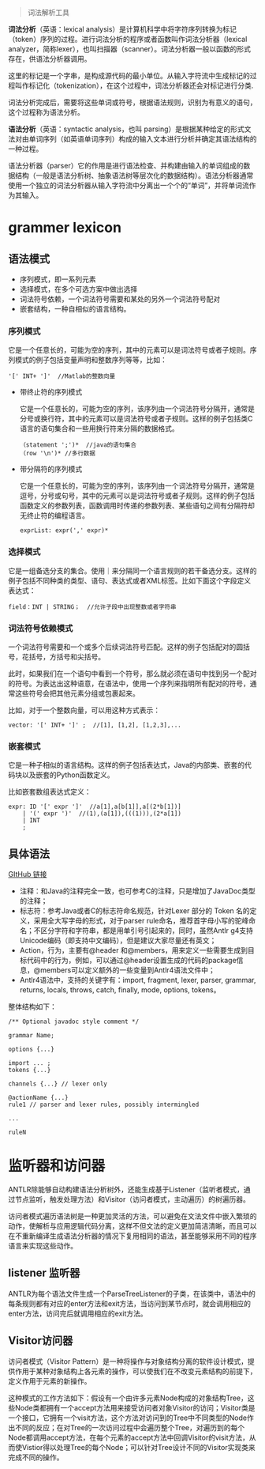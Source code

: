 > 词法解析工具

**词法分析**（英语：lexical analysis）是计算机科学中将字符序列转换为标记（token）序列的过程。进行词法分析的程序或者函数叫作词法分析器（lexical analyzer，简称lexer），也叫扫描器（scanner）。词法分析器一般以函数的形式存在，供语法分析器调用。

这里的标记是一个字串，是构成源代码的最小单位。从输入字符流中生成标记的过程叫作标记化（tokenization），在这个过程中，词法分析器还会对标记进行分类.

词法分析完成后，需要将这些单词或符号，根据语法规则，识别为有意义的语句，这个过程称为语法分析。

**语法分析**（英语：syntactic analysis，也叫 parsing）是根据某种给定的形式文法对由单词序列（如英语单词序列）构成的输入文本进行分析并确定其语法结构的一种过程。

语法分析器（parser）它的作用是进行语法检查、并构建由输入的单词组成的数据结构（一般是语法分析树、抽象语法树等层次化的数据结构）。语法分析器通常使用一个独立的词法分析器从输入字符流中分离出一个个的“单词”，并将单词流作为其输入。

# grammer lexicon

## 语法模式

- 序列模式，即一系列元素
- 选择模式，在多个可选方案中做出选择
- 词法符号依赖，一个词法符号需要和某处的另外一个词法符号配对
- 嵌套结构，一种自相似的语言结构。

### 序列模式

它是一个任意长的，可能为空的序列，其中的元素可以是词法符号或者子规则。序列模式的例子包括变量声明和整数序列等等，比如：

```text
'[' INT+ ']'  //Matlab的整数向量
```

- 带终止符的序列模式

  它是一个任意长的，可能为空的序列，该序列由一个词法符号分隔开，通常是分号或换行符，其中的元素可以是词法符号或者子规则。这样的例子包括类C语言的语句集合和一些用换行符来分隔的数据格式。

  ```
  （statement ';')*  //java的语句集合
  （row '\n')* //多行数据
  ```

- 带分隔符的序列模式

  它是一个任意长的，可能为空的序列，该序列由一个词法符号分隔开，通常是逗号，分号或句号，其中的元素可以是词法符号或者子规则。这样的例子包括函数定义的参数列表，函数调用时传递的参数列表、某些语句之间有分隔符却无终止符的编程语言。

  ```
  exprList: expr(',' expr)* 
  ```

### 选择模式

它是一组备选分支的集合。使用｜来分隔同一个语言规则的若干备选分支。这样的例子包括不同种类的类型、语句、表达式或者XML标签。比如下面这个字段定义表达式：

```
field：INT | STRING；  //允许子段中出现整数或者字符串
```

### 词法符号依赖模式

一个词法符号需要和一个或多个后续词法符号匹配。这样的例子包括配对的圆括号，花括号，方括号和尖括号。

此时，如果我们在一个语句中看到一个符号，那么就必须在语句中找到另一个配对的符号。为表达出这种语意，在语法中，使用一个序列来指明所有配对的符号，通常这些符号会把其他元素分组或包裹起来。

比如，对于一个整数向量，可以用这种方式表示：

```antlr
vector: '[' INT+ ']' ;  //[1], [1,2], [1,2,3],...
```

### 嵌套模式

它是一种子相似的语言结构。这样的例子包括表达式，Java的内部类、嵌套的代码块以及嵌套的Python函数定义。

比如嵌套数组表达式定义：

```antlr
expr: ID '[' expr ']'  //a[1],a[b[1]],a[(2*b[1])]
    | '(' expr ')'  //(1),(a[1]),(((1))),(2*a[1])
    | INT
    ;
```

## 具体语法

[GItHub 链接](https://github.com/antlr/antlr4/blob/master/doc/lexicon.md)

- 注释：和Java的注释完全一致，也可参考C的注释，只是增加了JavaDoc类型的注释；
- 标志符：参考Java或者C的标志符命名规范，针对Lexer 部分的 Token 名的定义，采用全大写字母的形式，对于parser rule命名，推荐首字母小写的驼峰命名；不区分字符和字符串，都是用单引号引起来的，同时，虽然Antlr g4支持 Unicode编码（即支持中文编码），但是建议大家尽量还有英文；
- Action，行为，主要有@header 和@members，用来定义一些需要生成到目标代码中的行为，例如，可以通过@header设置生成的代码的package信息，@members可以定义额外的一些变量到Antlr4语法文件中；
- Antlr4语法中，支持的关键字有：import, fragment, lexer, parser, grammar, returns, locals, throws, catch, finally, mode, options, tokens。

整体结构如下：

```text
/** Optional javadoc style comment */

grammar Name;

options {...}

import ... ;
tokens {...}

channels {...} // lexer only

@actionName {...}
rule1 // parser and lexer rules, possibly intermingled

...

ruleN
```

# 监听器和访问器

ANTLR除能够自动构建语法分析树外，还能生成基于Listener（监听者模式，通过节点监听，触发处理方法）和Visitor（访问者模式，主动遍历）的树遍历器。

访问者模式遍历语法树是一种更加灵活的方法，可以避免在文法文件中嵌入繁琐的动作，使解析与应用逻辑代码分离，这样不但文法的定义更加简洁清晰，而且可以在不重新编译生成语法分析器的情况下复用相同的语法，甚至能够采用不同的程序语言来实现这些动作。

## listener 监听器

ANTLR为每个语法文件生成一个ParseTreeListener的子类，在该类中，语法中的每条规则都有对应的enter方法和exit方法，当访问到某节点时，就会调用相应的enter方法，访问完后就调用相应的exit方法。

## Visitor访问器

访问者模式（Visitor Pattern）是一种将操作与对象结构分离的软件设计模式，提供作用于某种对象结构上各元素的操作，可以使我们在不改变元素结构的前提下，定义作用于元素的新操作。

这种模式的工作方法如下：假设有一个由许多元素Node构成的对象结构Tree，这些Node类都拥有一个accept方法用来接受访问者对象Visitor的访问；Visitor类是一个接口，它拥有一个visit方法，这个方法对访问到的Tree中不同类型的Node作出不同的反应；在对Tree的一次访问过程中会遍历整个Tree，对遍历到的每个Node都调用accept方法，在每个元素的accept方法中回调Visitor的visit方法，从而使Vistior得以处理Tree的每个Node；可以针对Tree设计不同的Visitor实现类来完成不同的操作。

